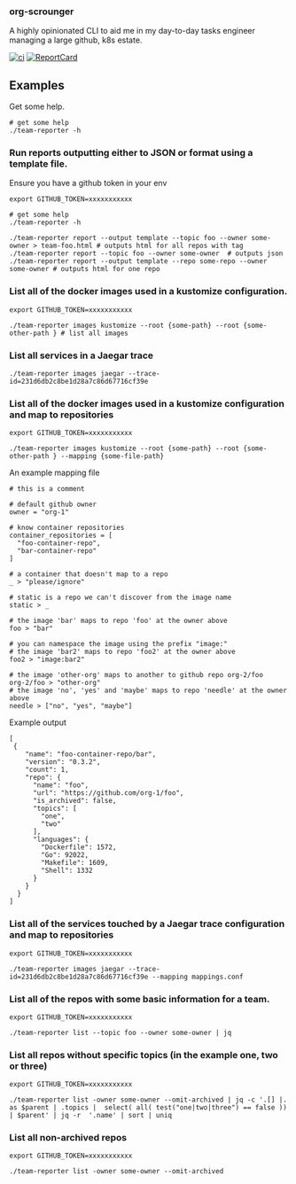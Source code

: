 
### org-scrounger

A highly opinionated CLI to aid me in my day-to-day tasks engineer managing a large github, k8s estate.

[![ci](https://github.com/mdevilliers/org-scrounger/actions/workflows/ci.yaml/badge.svg)](https://github.com/mdevilliers/org-scrounger/actions/workflows/ci.yaml)
[![ReportCard](https://goreportcard.com/badge/github.com/mdevilliers/org-scrounger)](https://goreportcard.com/report/github.com/mdevilliers/org-scrounger)


## Examples

Get some help.

```
# get some help
./team-reporter -h
```

### Run reports outputting either to JSON or format using a template file.

Ensure you have a github token in your env

```
export GITHUB_TOKEN=xxxxxxxxxxx

# get some help
./team-reporter -h

./team-reporter report --output template --topic foo --owner some-owner > team-foo.html # outputs html for all repos with tag
./team-reporter report --topic foo --owner some-owner  # outputs json
./team-reporter report --output template --repo some-repo --owner some-owner # outputs html for one repo
```

### List all of the docker images used in a kustomize configuration.

```
export GITHUB_TOKEN=xxxxxxxxxxx

./team-reporter images kustomize --root {some-path} --root {some-other-path } # list all images
```

### List all services in a Jaegar trace 

```
./team-reporter images jaegar --trace-id=231d6db2c8be1d28a7c86d67716cf39e
```

### List all of the docker images used in a kustomize configuration and map to repositories

```
export GITHUB_TOKEN=xxxxxxxxxxx

./team-reporter images kustomize --root {some-path} --root {some-other-path } --mapping {some-file-path}
```

An example mapping file 

```
# this is a comment

# default github owner
owner = "org-1"

# know container repositories
container_repositories = [
  "foo-container-repo",
  "bar-container-repo"
]

# a container that doesn't map to a repo 
_ > "please/ignore"

# static is a repo we can't discover from the image name 
static > _

# the image 'bar' maps to repo 'foo' at the owner above
foo > "bar"

# you can namespace the image using the prefix "image:"
# the image 'bar2' maps to repo 'foo2' at the owner above
foo2 > "image:bar2"

# the image 'other-org' maps to another to github repo org-2/foo
org-2/foo > "other-org"
# the image 'no', 'yes' and 'maybe' maps to repo 'needle' at the owner above
needle > ["no", "yes", "maybe"]

```

Example output

```
[
 {
    "name": "foo-container-repo/bar",
    "version": "0.3.2",
    "count": 1,
    "repo": {
      "name": "foo",
      "url": "https://github.com/org-1/foo",
      "is_archived": false,
      "topics": [
        "one",
        "two"
      ],
      "languages": {
        "Dockerfile": 1572,
        "Go": 92022,
        "Makefile": 1609,
        "Shell": 1332
      }
    }
  }
]

```

### List all of the services touched by a Jaegar trace configuration and map to repositories

```
export GITHUB_TOKEN=xxxxxxxxxxx

./team-reporter images jaegar --trace-id=231d6db2c8be1d28a7c86d67716cf39e --mapping mappings.conf

```

### List all of the repos with some basic information for a team.

```
export GITHUB_TOKEN=xxxxxxxxxxx

./team-reporter list --topic foo --owner some-owner | jq
```

### List all repos without specific topics (in the example one, two or three)

```
export GITHUB_TOKEN=xxxxxxxxxxx

./team-reporter list -owner some-owner --omit-archived | jq -c '.[] |. as $parent | .topics |  select( all( test("one|two|three") == false )) | $parent' | jq -r  '.name' | sort | uniq
```

### List all non-archived repos

```
export GITHUB_TOKEN=xxxxxxxxxxx

./team-reporter list -owner some-owner --omit-archived
```

